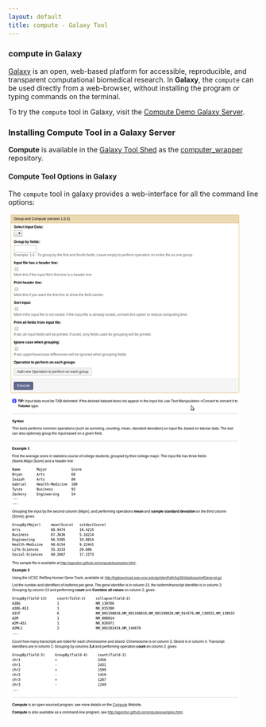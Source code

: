 ```yaml
---
layout: default
title: compute - Galaxy Tool
---
```


### compute in Galaxy

[Galaxy](http://usegalaxy.org/) is an open, web-based platform for accessible, reproducible, and transparent computational biomedical research. In **Galaxy**, the `compute` can be used directly from a web-browser, without installing the program or typing commands on the terminal.

To try the `compute` tool in Galaxy, visit the [Compute Demo Galaxy Server](http://computedemo.teamerlich.org/).

### Installing Compute Tool in a Galaxy Server

**Compute** is available in the [Galaxy Tool Shed](https://wiki.galaxyproject.org/Tool%20Shed) as the [computer_wrapper](http://toolshed.g2.bx.psu.edu/repository/manage_repository?changeset_revision=e91a07e82d96&id=bbd7c087721da534) repository.


#### Compute Tool Options in Galaxy

The `compute` tool in galaxy provides a web-interface for all the command line options:

![](images/galaxy_compute_1.png)
